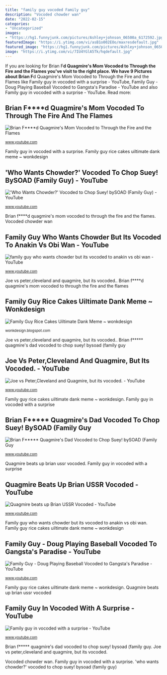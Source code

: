 ```yaml
---
title: "family guy vocoded Family guy"
description: "Vocoded chowder wan"
date: "2022-02-15"
categories:
- "Uncategorized"
images:
- "https://hg1.funnyjunk.com/pictures/Ashley+johnson_06500a_6172592.jpg"
featuredImage: "https://i.ytimg.com/vi/asB1o002EOo/maxresdefault.jpg"
featured_image: "https://hg1.funnyjunk.com/pictures/Ashley+johnson_06500a_6172592.jpg"
image: "https://i.ytimg.com/vi/7IU4YGlA5Tk/hqdefault.jpg"
---
```


If you are looking for Brian F****d Quagmire&#039;s Mom Vocoded to Through the Fire and the Flames you've visit to the right place. We have 9 Pictures about Brian F****d Quagmire&#039;s Mom Vocoded to Through the Fire and the Flames like Family guy in vocoded with a surprise - YouTube, Family Guy - Doug Playing Baseball Vocoded to Gangsta&#039;s Paradise - YouTube and also Family guy in vocoded with a surprise - YouTube. Read more:

## Brian F****d Quagmire&#039;s Mom Vocoded To Through The Fire And The Flames

![Brian F****d Quagmire&#039;s Mom Vocoded to Through the Fire and the Flames](https://i.ytimg.com/vi/igQNzDX_d9Y/hqdefault.jpg "&#039;who wants chowder?&#039; vocoded to chop suey! bysoad (family guy)")

<small>www.youtube.com</small>

Family guy in vocoded with a surprise. Family guy rice cakes uiltimate dank meme ~ wonkdesign

## &#039;Who Wants Chowder?&#039; Vocoded To Chop Suey! BySOAD (Family Guy) - YouTube

![&#039;Who Wants Chowder?&#039; Vocoded to Chop Suey! bySOAD (Family Guy) - YouTube](https://i.ytimg.com/vi/7IU4YGlA5Tk/hqdefault.jpg "Joe vs peter,cleveland and quagmire, but its vocoded.")

<small>www.youtube.com</small>

Brian f****d quagmire&#039;s mom vocoded to through the fire and the flames. Vocoded chowder wan

## Family Guy Who Wants Chowder But Its Vocoded To Anakin Vs Obi Wan - YouTube

![family guy who wants chowder but its vocoded to anakin vs obi wan - YouTube](https://i.ytimg.com/vi/jNcyqGnaJBA/maxresdefault.jpg "Brian f***** quagmire&#039;s dad vocoded to chop suey! bysoad (family guy")

<small>www.youtube.com</small>

Joe vs peter,cleveland and quagmire, but its vocoded.. Brian f****d quagmire&#039;s mom vocoded to through the fire and the flames

## Family Guy Rice Cakes Uiltimate Dank Meme ~ Wonkdesign

![Family Guy Rice Cakes Uiltimate Dank Meme ~ wonkdesign](https://hg1.funnyjunk.com/pictures/Ashley+johnson_06500a_6172592.jpg "Family guy who wants chowder but its vocoded to anakin vs obi wan")

<small>wonkdesign.blogspot.com</small>

Joe vs peter,cleveland and quagmire, but its vocoded.. Brian f***** quagmire&#039;s dad vocoded to chop suey! bysoad (family guy

## Joe Vs Peter,Cleveland And Quagmire, But Its Vocoded. - YouTube

![Joe vs Peter,Cleveland and Quagmire, but its vocoded. - YouTube](https://i.ytimg.com/vi/XUozFvBkp_g/maxresdefault.jpg "Quagmire beats up brian ussr vocoded")

<small>www.youtube.com</small>

Family guy rice cakes uiltimate dank meme ~ wonkdesign. Family guy in vocoded with a surprise

## Brian F***** Quagmire&#039;s Dad Vocoded To Chop Suey! BySOAD (Family Guy

![Brian F***** Quagmire&#039;s Dad Vocoded to Chop Suey! bySOAD (Family Guy](https://i.ytimg.com/vi/bfY4-sbYvCk/hqdefault.jpg "Family guy in vocoded with a surprise")

<small>www.youtube.com</small>

Quagmire beats up brian ussr vocoded. Family guy in vocoded with a surprise

## Quagmire Beats Up Brian USSR Vocoded - YouTube

![Quagmire beats up Brian USSR Vocoded - YouTube](https://i.ytimg.com/vi/qrdbIjsHQoI/hqdefault.jpg "Family guy rice cakes uiltimate dank meme ~ wonkdesign")

<small>www.youtube.com</small>

Family guy who wants chowder but its vocoded to anakin vs obi wan. Family guy rice cakes uiltimate dank meme ~ wonkdesign

## Family Guy - Doug Playing Baseball Vocoded To Gangsta&#039;s Paradise - YouTube

![Family Guy - Doug Playing Baseball Vocoded to Gangsta&#039;s Paradise - YouTube](https://i.ytimg.com/vi/asB1o002EOo/maxresdefault.jpg "Family guy")

<small>www.youtube.com</small>

Family guy rice cakes uiltimate dank meme ~ wonkdesign. Quagmire beats up brian ussr vocoded

## Family Guy In Vocoded With A Surprise - YouTube

![Family guy in vocoded with a surprise - YouTube](https://i.ytimg.com/vi/61HtxLhgTTU/maxresdefault.jpg "Brian f***** quagmire&#039;s dad vocoded to chop suey! bysoad (family guy")

<small>www.youtube.com</small>

Brian f***** quagmire&#039;s dad vocoded to chop suey! bysoad (family guy. Joe vs peter,cleveland and quagmire, but its vocoded.

Vocoded chowder wan. Family guy in vocoded with a surprise. &#039;who wants chowder?&#039; vocoded to chop suey! bysoad (family guy)
